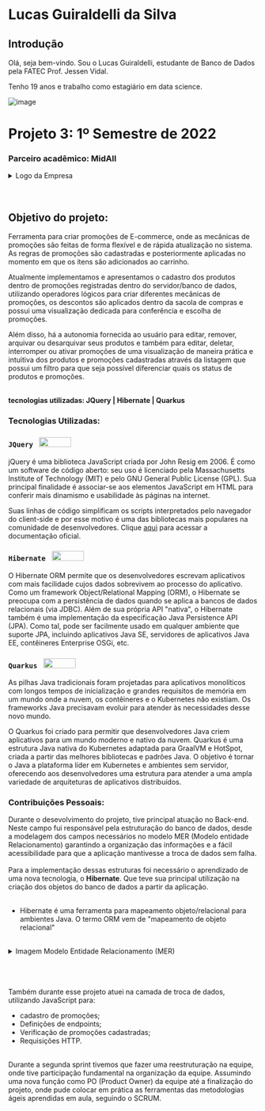 # Lucas Guiraldelli da Silva

## Introdução

Olá, seja bem-vindo. Sou o Lucas Guiraldelli, estudante de Banco de Dados pela FATEC Prof. Jessen Vidal. 

Tenho 19 anos e trabalho como estagiário em data science. 
<br>

![image](https://user-images.githubusercontent.com/64923139/197658220-a1e1a80a-8c97-44dc-9c65-589788f2841f.png)


# Projeto 3: 1º Semestre de 2022

### Parceiro acadêmico: MidAll

<details><summary>Logo da Empresa</summary>
<br><br>
<img src ="https://user-images.githubusercontent.com/80851038/163725778-498ec2e9-e8eb-45cf-a586-848e5bb1dd97.png"/></details>
<br><br>

## Objetivo do projeto:

Ferramenta para criar promoções de E-commerce, onde as mecânicas de promoções são feitas de forma flexível e de rápida atualização no sistema. As regras de promoções são cadastradas e posteriormente aplicadas no momento em que os itens são adicionados ao carrinho.

Atualmente implementamos e apresentamos o cadastro dos produtos dentro de promoções registradas dentro do servidor/banco de dados, utilizando operadores lógicos para criar diferentes mecânicas de promoções, os descontos são aplicados dentro da sacola de compras e possui uma visualização dedicada para conferência e escolha de promoções.

Além disso, há a autonomia fornecida ao usuário para editar, remover, arquivar ou desarquivar seus produtos e também para editar, deletar, interromper ou ativar promoções de uma visualização de maneira prática e intuitiva dos produtos e promoções cadastradas através da listagem que possui um filtro para que seja possível diferenciar quais os status de produtos e promoções.
<br><br>

**tecnologias utilizadas: JQuery | Hibernate | Quarkus**


### Tecnologias Utilizadas:

### `JQuery ` <a href="https://jquery.com" target="_blank"><img width="65" height="20" src="https://img.shields.io/badge/jQuery-0769AD?style=for-the-badge&logo=jquery&logoColor=white"/></a>

jQuery é uma biblioteca JavaScript criada por John Resig em 2006. É como um software de código aberto: seu uso é licenciado pela Massachusetts Institute of Technology (MIT) e pelo GNU General Public License (GPL). Sua principal finalidade é associar-se aos elementos JavaScript em HTML para conferir mais dinamismo e usabilidade às páginas na internet.

Suas linhas de código simplificam os scripts interpretados pelo navegador do client-side e por esse motivo é uma das bibliotecas mais populares na comunidade de desenvolvedores. Clique [aqui](https://jquery.com/) para acessar a documentação oficial.

### `Hibernate ` <a href="https://jquery.com" target="_blank"><img width="65" height="20" src="https://img.shields.io/badge/jQuery-0769AD?style=for-the-badge&logo=jquery&logoColor=white"/></a>

O Hibernate ORM permite que os desenvolvedores escrevam aplicativos com mais facilidade cujos dados sobrevivem ao processo do aplicativo. Como um framework Object/Relational Mapping (ORM), o Hibernate se preocupa com a persistência de dados quando se aplica a bancos de dados relacionais (via JDBC).
Além de sua própria API "nativa", o Hibernate também é uma implementação da especificação Java Persistence API (JPA). Como tal, pode ser facilmente usado em qualquer ambiente que suporte JPA, incluindo aplicativos Java SE, servidores de aplicativos Java EE, contêineres Enterprise OSGi, etc.


### `Quarkus ` <a href="https://jquery.com" target="_blank"><img width="65" height="20" src="https://img.shields.io/badge/jQuery-0769AD?style=for-the-badge&logo=jquery&logoColor=white"/></a>

As pilhas Java tradicionais foram projetadas para aplicativos monolíticos com longos tempos de inicialização e grandes requisitos de memória em um mundo onde a nuvem, os contêineres e o Kubernetes não existiam. Os frameworks Java precisavam evoluir para atender às necessidades desse novo mundo.

O Quarkus foi criado para permitir que desenvolvedores Java criem aplicativos para um mundo moderno e nativo da nuvem. Quarkus é uma estrutura Java nativa do Kubernetes adaptada para GraalVM e HotSpot, criada a partir das melhores bibliotecas e padrões Java. O objetivo é tornar o Java a plataforma líder em Kubernetes e ambientes sem servidor, oferecendo aos desenvolvedores uma estrutura para atender a uma ampla variedade de arquiteturas de aplicativos distribuídos.
 
### Contribuições Pessoais:
Durante o desevolvimento do projeto, tive principal atuação no Back-end. Neste campo fui responsável pela estruturação do banco de dados, desde a modelagem dos campos necessários no modelo MER (Modelo entidade Relacionamento) garantindo a organização das informações e a fácil acessibilidade para que a aplicação mantivesse a troca de dados sem falha. <br><br>
Para a implementação dessas estruturas foi necessário o aprendizado de uma nova tecnologia, o **Hibernate**. Que teve sua principal utilização na criação dos objetos do banco de dados a partir da aplicação.
<br>
<br>
 <ul>
  <li>Hibernate é uma ferramenta para mapeamento objeto/relacional para ambientes Java. 
      O termo ORM vem de "mapeamento de objeto relacional" </li>
 </ul>
<br> 
<details><summary>Imagem Modelo Entidade Relacionamento (MER)</summary>
<img src="https://camo.githubusercontent.com/dba0f6bb157766615ecde9aa67a163f79aaefffefb5a19c82605401bce16e04c/68747470733a2f2f6d656469612e646973636f72646170702e6e65742f6174746163686d656e74732f3931333533343836363638363130333537332f3938323639333131343330373331333737342f6d6f64656c6167656d2e6a706567" width=/><br>
<em>* imagem 3: Modelo Entidade Relacionamento (MER)</em> </details>
<br>
<br>
<br>

Também durante esse projeto atuei na camada de troca de dados, utilizando JavaScript para:
<br>
 <ul>
  <li>cadastro de promoções;</li>
  <li>Definições de endpoints;</li>
  <li>Verificação de promoções cadastradas;</li>
  <li>Requisições HTTP.</li>
</ul>
<br>
Durante a segunda sprint tivemos que fazer uma reestruturação na equipe, onde tive participação fundamental na organização da equipe. Assumindo uma nova função como PO (Product Owner) da equipe até a finalização do projeto, onde pude colocar em prática as ferramentas das metodologias ágeis aprendidas em aula, seguindo o SCRUM. 



